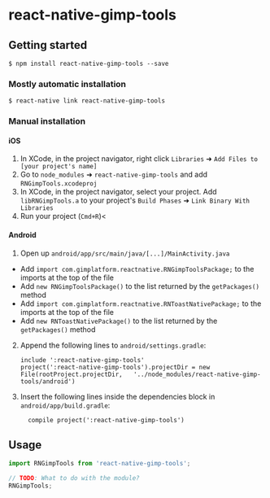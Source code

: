 
# react-native-gimp-tools

## Getting started

`$ npm install react-native-gimp-tools --save`

### Mostly automatic installation

`$ react-native link react-native-gimp-tools`

### Manual installation


#### iOS

1. In XCode, in the project navigator, right click `Libraries` ➜ `Add Files to [your project's name]`
2. Go to `node_modules` ➜ `react-native-gimp-tools` and add `RNGimpTools.xcodeproj`
3. In XCode, in the project navigator, select your project. Add `libRNGimpTools.a` to your project's `Build Phases` ➜ `Link Binary With Libraries`
4. Run your project (`Cmd+R`)<

#### Android

1. Open up `android/app/src/main/java/[...]/MainActivity.java`
  - Add `import com.gimplatform.reactnative.RNGimpToolsPackage;` to the imports at the top of the file
  - Add `new RNGimpToolsPackage()` to the list returned by the `getPackages()` method
  - Add `import com.gimplatform.reactnative.RNToastNativePackage;` to the imports at the top of the file
  - Add `new RNToastNativePackage()` to the list returned by the `getPackages()` method
2. Append the following lines to `android/settings.gradle`:
  	```
  	include ':react-native-gimp-tools'
  	project(':react-native-gimp-tools').projectDir = new File(rootProject.projectDir, 	'../node_modules/react-native-gimp-tools/android')
  	```
3. Insert the following lines inside the dependencies block in `android/app/build.gradle`:
  	```
      compile project(':react-native-gimp-tools')
  	```


## Usage
```javascript
import RNGimpTools from 'react-native-gimp-tools';

// TODO: What to do with the module?
RNGimpTools;
```
  